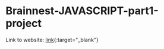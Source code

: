 # Brainnest-JAVASCRIPT-part1-project

Link to website: [link](https://paulstranis.github.io/Brainnest-JAVASCRIPT-part1-project/){:target="_blank"}
